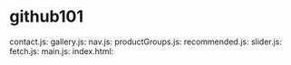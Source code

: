 # github101

contact.js:
gallery.js:
nav.js: 
productGroups.js:
recommended.js:
slider.js: 
fetch.js:
main.js:
index.html: